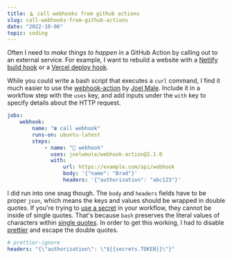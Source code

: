 ```yaml
---
title: 🪝 call webhooks from github actions
slug: call-webhooks-from-github-actions
date: "2022-10-06"
topic: coding
---
```


Often I need to _make things to happen_ in a GitHub Action by calling out to an external service. For example, I want to rebuild a website with a [Netlify build hook][netlify-hook] or a [Vercel deploy hook][vercel-hook].

While you could write a bash script that executes a `curl` command, I find it much easier to use the [webhook-action][webhook-action] by [Joel Male][joelwmale]. Include it in a workflow step with the `uses` key, and add inputs under the `with` key to specify details about the HTTP request.

```yaml
jobs:
    webhook:
        name: "☎️ call webhook"
        runs-on: ubuntu-latest
        steps:
            - name: "🎣 webhook"
              uses: joelwmale/webhook-action@2.1.0
              with:
                  url: https://example.com/api/webhook
                  body: '{"name": "Brad"}'
                  headers: '{"authorization": "abc123"}'
```

I did run into one snag though. The `body` and `headers` fields have to be proper `json`, which means the keys and values should be wrapped in double quotes. If you're trying to [use a secret][secrets] in your workflow, they cannot be inside of single quotes. That's because `bash` preserves the literal values of characters within [single quotes][bash-quotes]. In order to get this working, I had to disable [prettier][prettier] and escape the double quotes.

```yaml
# prettier-ignore
headers: "{\"authorization\": \"${{secrets.TOKEN}}\"}"
```

[webhook-action]: https://github.com/joelwmale/webhook-action
[secrets]: https://docs.github.com/en/actions/security-guides/encrypted-secrets#using-encrypted-secrets-in-a-workflow
[netlify-hook]: https://docs.netlify.com/configure-builds/build-hooks
[vercel-hook]: https://vercel.com/docs/concepts/git/deploy-hooks
[joelwmale]: https://github.com/joelwmale
[prettier]: https://prettier.io/
[bash-quotes]: https://www.gnu.org/software/bash/manual/html_node/Single-Quotes.html
